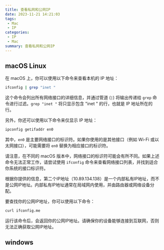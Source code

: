 ```yaml
---
title: 查看私网和公网IP
date: 2023-11-21 14:21:03
tags:
 - Mac
 - IP
categories: 
 - IP
 - Mac
summary: 查看私网和公网IP 
---
```

## macOS Linux

在 macOS 上，你可以使用以下命令来查看本机的 IP 地址：

```zsh
ifconfig | grep "inet "
```

这个命令会列出所有网络接口的详细信息，并通过管道 (`|`) 将输出传递给 `grep` 命令进行过滤。`grep "inet "` 将只显示包含 "inet " 的行，也就是 IP 地址所在的行。

另外，你还可以使用以下命令来仅显示 IP 地址：

```bash
ipconfig getifaddr en0
```

其中，`en0` 是主要网络接口的标识符。如果你使用的是其他接口（例如 Wi-Fi 或以太网接口），可能需要将 `en0` 替换为相应接口的标识符。

请注意，在不同的 macOS 版本中，网络接口的标识符可能会有所不同。如果上述命令无法正常工作，请尝试使用 `ifconfig` 命令来查看网络接口列表，并找到适合你系统的接口标识符。

根据你提供的信息，第二个IP地址（10.89.134.138）是一个内部私有IP地址，而不是公网IP地址。内部私有IP地址通常在局域网内使用，并由路由器或网络设备分配。

要查找你的公网IP地址，你可以使用以下命令：

```bash
curl ifconfig.me
```

运行该命令后，会返回你的公网IP地址。请确保你的设备能够连接到互联网，否则无法正确获取公网IP地址。

## windows 